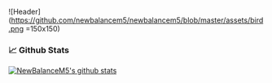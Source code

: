![Header](https://github.com/newbalancem5/newbalancem5/blob/master/assets/bird.png =150x150)

### 📈 Github Stats
  
[![NewBalanceM5's github stats](https://github-readme-stats.vercel.app/api?username=newbalancem5)](https://github.com/newbalancem5/github-readme-stats)